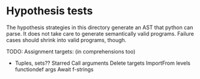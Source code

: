 # Hypothesis tests

The hypothesis strategies in this directory generate an AST that python can parse.
It does not take care to generate semantically valid programs.
Failure cases should shrink into valid programs, though.

TODO:
Assignment targets: (in comprehensions too)

- Tuples, sets??
  Starred
  Call arguments
  Delete targets
  ImportFrom levels
  functiondef args
  Await
  f-strings
